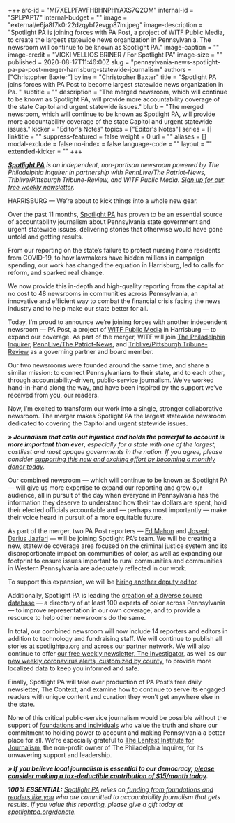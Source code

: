 +++
arc-id = "MI7XELPFAVFHBHNPHYAXS7Q2OM"
internal-id = "SPLPAP17"
internal-budget = ""
image = "external/e6ja8f7k0r22dzqybf2evgp87m.jpeg"
image-description = "Spotlight PA is joining forces with PA Post, a project of WITF Public Media, to create the largest statewide news organization in Pennsylvania. The newsroom will continue to be known as Spotlight PA."
image-caption = ""
image-credit = "VICKI VELLIOS BRINER / For Spotlight PA"
image-size = ""
published = 2020-08-17T11:46:00Z
slug = "pennsylvania-news-spotlight-pa-pa-post-merger-harrisburg-statewide-journalism"
authors = ["Christopher Baxter"]
byline = "Christopher Baxter"
title = "Spotlight PA joins forces with PA Post to become largest statewide news organization in Pa. "
subtitle = ""
description = "The merged newsroom, which will continue to be known as Spotlight PA, will provide more accountability coverage of the state Capitol and urgent statewide issues."
blurb = "The merged newsroom, which will continue to be known as Spotlight PA, will provide more accountability coverage of the state Capitol and urgent statewide issues."
kicker = "Editor's Notes"
topics = ["Editor's Notes"]
series = []
linktitle = ""
suppress-featured = false
weight = 0
url = ""
aliases = []
modal-exclude = false
no-index = false
language-code = ""
layout = ""
extended-kicker = ""
+++

<a href="https://www.spotlightpa.org/"><i><b>Spotlight PA</b></i></a><i> is an independent, non-partisan newsroom powered by The Philadelphia Inquirer in partnership with PennLive/The Patriot-News, Triblive/Pittsburgh Tribune-Review, and WITF Public Media. </i><a href="https://www.spotlightpa.org/newsletters"><i>Sign up for our free weekly newsletter</i></a><i>.</i>

HARRISBURG — We’re about to kick things into a whole new gear.

Over the past 11 months, <a href="https://www.spotlightpa.org/">Spotlight PA</a> has proven to be an essential source of accountability journalism about Pennsylvania state government and urgent statewide issues, delivering stories that otherwise would have gone untold and getting results.

From our reporting on the state’s failure to protect nursing home residents from COVID-19, to how lawmakers have hidden millions in campaign spending, our work has changed the equation in Harrisburg, led to calls for reform, and sparked real change.

We now provide this in-depth and high-quality reporting from the capital at no cost to 48 newsrooms in communities across Pennsylvania, an innovative and efficient way to combat the financial crisis facing the news industry and to help make our state better for all.

Today, I’m proud to announce we’re joining forces with another independent newsroom — PA Post, a project of <a href="https://www.witf.org/">WITF Public Media</a> in Harrisburg — to expand our coverage. As part of the merger, WITF will join <a href="https://www.inquirer.com/">The Philadelphia Inquirer</a>, <a href="https://www.pennlive.com/">PennLive/The Patriot-News</a>, and <a href="https://triblive.com/">Triblive/Pittsburgh Tribune-Review</a> as a governing partner and board member.

Our two newsrooms were founded around the same time, and share a similar mission: to connect Pennsylvanians to their state, and to each other, through accountability-driven, public-service journalism. We’ve worked hand-in-hand along the way, and have been inspired by the support we’ve received from you, our readers.

Now, I’m excited to transform our work into a single, stronger collaborative newsroom. The merger makes Spotlight PA the largest statewide newsroom dedicated to covering the Capitol and urgent statewide issues.

<i><b>» Journalism that calls out injustice and holds the powerful to account is more important than ever</b></i><i>, especially for a state with one of the largest, costliest and most opaque governments in the nation. If you agree, please consider </i><a href="https://www.spotlightpa.org/donate"><i>supporting this new and exciting effort by becoming a monthly donor today</i></a><i>.</i>

<script src="https://www.spotlightpa.org/embed.js" async></script><div data-spl-embed-version="1" data-spl-src="https://www.spotlightpa.org/embeds/donate/?teaser_text=Spotlight%20PA%20provides%20100%25%20essential%20journalism%20with%20support%20from%20readers%20like%20you.%20Help%20us%20shine%20a%20light%20on%20injustice%20and%20hold%20the%20powerful%20to%20account%20by%20making%20a%20donation%20now."></div>

Our combined newsroom — which will continue to be known as Spotlight PA — will give us more expertise to expand our reporting and grow our audience, all in pursuit of the day when everyone in Pennsylvania has the information they deserve to understand how their tax dollars are spent, hold their elected officials accountable and — perhaps most importantly — make their voice heard in pursuit of a more equitable future.

As part of the merger, two PA Post reporters — <a href="mailto:emahon@spotlightpa.org">Ed Mahon</a> and <a href="mailto:jjaafari@spotlightpa.org">Joseph Darius Jaafari</a> — will be joining Spotlight PA’s team. We will be creating a new, statewide coverage area focused on the criminal justice system and its disproportionate impact on communities of color, as well as expanding our footprint to ensure issues important to rural communities and communities in Western Pennsylvania are adequately reflected in our work.

To support this expansion, we will be <a href="https://www.spotlightpa.org/about/jobs/" target=_blank>hiring another deputy editor</a>.

Additionally, Spotlight PA is leading the <a href="https://www.spotlightpa.org/news/2020/08/spotlight-pa-diverse-source-database-pennsylvania-experts-journalism-equity-inclusion/" target=_blank>creation of a diverse source database</a> — a directory of at least 100 experts of color across Pennsylvania — to improve representation in our own coverage, and to provide a resource to help other newsrooms do the same.

In total, our combined newsroom will now include 14 reporters and editors in addition to technology and fundraising staff. We will continue to publish all stories at <a href="http://www.spotlightpa.org/">spotlightpa.org</a> and across our partner network. We will also continue to offer <a href="https://www.spotlightpa.org/newsletters">our free weekly newsletter, The Investigator,</a> as well as our <a href="https://www.spotlightpa.org/newsletters/covid">new weekly coronavirus alerts, customized by county</a>, to provide more localized data to keep you informed and safe.

Finally, Spotlight PA will take over production of PA Post’s free daily newsletter, The Context, and examine how to continue to serve its engaged readers with unique content and curation they won’t get anywhere else in the state.

None of this critical public-service journalism would be possible without the support of <a href="https://www.spotlightpa.org/support/">foundations and individuals</a> who value the truth and share our commitment to holding power to account and making Pennsylvania a better place for all. We’re especially grateful to <a href="https://www.lenfestinstitute.org/" target=_blank>The Lenfest Institute for Journalism</a>, the non-profit owner of The Philadelphia Inquirer, for its unwavering support and leadership.

<i><b>» If you believe local journalism is essential to our democracy, </b></i><a href="https://www.spotlightpa.org/donate"><i><b>please consider making a tax-deductible contribution of $15/month today</b></i></a><i><b>. </b></i>

<script src="https://www.spotlightpa.org/embed.js" async></script><div data-spl-embed-version="1" data-spl-src="https://www.spotlightpa.org/embeds/donate/?teaser_text=Spotlight%20PA%20relies%20on%20reader%20support%20to%20call%20out%20injustice%20and%20hold%20the%20powerful%20in%20Pennsylvania%20to%20account.%20The%20truth%20matters%20now%20more%20than%20ever.&cta_text=Donate%20Now"></div>

<i><b>100% ESSENTIAL:</b></i> <a href="https://www.spotlightpa.org/"><i>Spotlight PA</i></a><i> relies on</i><a href="https://www.spotlightpa.org/support"><i> funding from foundations and readers like you</i></a><i> who are committed to accountability journalism that gets results. If you value this reporting, please give a gift today at </i><a href="https://www.spotlightpa.org/donate"><i>spotlightpa.org/donate</i></a><i>.</i>
